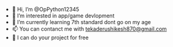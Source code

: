 - 👋 Hi, I’m @OpPython12345
- 👀 I’m interested in app/game devlopment
- 🌱 I’m currently learning 7th standard dont go on my age
- 📫 You can contanct me with tekaderushikesh870@gmail.com
- 🚀 I can do your project for free
<!---
OpPython12345/OpPython12345 is a ✨ special ✨ repository because its `README.md` (this file) appears on your GitHub profile.
You can click the Preview link to take a look at your changes.
--->
